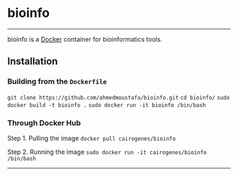 # bioinfo
---

bioinfo is a [Docker](https://www.docker.com/) container for bioinformatics tools.

## Installation

### Building from the `Dockerfile`
`git clone https://github.com/ahmedmoustafa/bioinfo.git`
`cd bioinfo/`
`sudo docker build -t bioinfo .`
`sudo docker run -it bioinfo /bin/bash`

### Through Docker Hub
Step 1. Pulling the image
`docker pull cairogenes/bioinfo`

Step 2. Running the image
`sudo docker run -it cairogenes/bioinfo /bin/bash`

---
